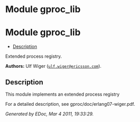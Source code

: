 Module gproc_lib
================


<h1>Module gproc_lib</h1>

* [Description](#description)


Extended process registry.



__Authors:__ Ulf Wiger ([`ulf.wiger@ericsson.com`](mailto:ulf.wiger@ericsson.com)).

<h2><a name="description">Description</a></h2>



This module implements an extended process registry


For a detailed description, see gproc/doc/erlang07-wiger.pdf.

_Generated by EDoc, Mar 4 2011, 19:33:29._